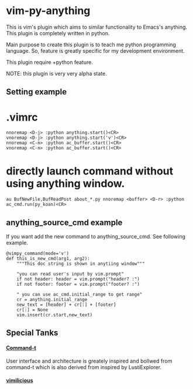 vim-py-anything
=======================
This is vim's plugin which aims to similar functionality to Emacs's anything.
This plugin is completely written in python.

Main purpose to create this plugin is to teach me python programming language.
So, feature is greatly specific for my development environment.

This plugin require +python feature.

NOTE: this plugin is very very alpha state.

Setting example
----------------------------------
# .vimrc
    nnoremap <D-j> :python anything.start()<CR>
    vnoremap <D-j> :python anything.start('v')<CR>
    nnoremap <C-n> :python ac_buffer.start()<CR>
    vnoremap <C-n> :python ac_buffer.start()<CR>

# directly launch command without using anything window.
    au BufNewFile,BufReadPost about_*.py nnoremap <buffer> <D-r> :python ac_cmd.run(py_koan)<CR>

anything_source_cmd example
----------------------------------
If you want add the new command to anything_source_cmd.
See following example.

    @vimpy_command(mode='v')
    def this_is_new_cmd(arg1, arg2):
        """This doc string is shown in anytiing window"""

        "you can read user's input by vim.prompt"
        if not header: header = vim.prompt("header? :")
        if not footer: footer = vim.prompt("footer? :")

        " you can use ac_cmd.initial_range to get range"
        cr = anything.initial_range
        new_text = [header] + cr[:] + [footer]
        cr[:] = None
        vim.insert(cr.start,new_text)

Special Tanks
----------------------------------

#### [ Command-t ]( https://github.com/wincent/Command-T )
User interface and architecture is greately inspired and bollwed from command-t which is also derived from inspired by LustiExplorer.

#### [ vimilicious ]( https://github.com/remi/vimilicious )

